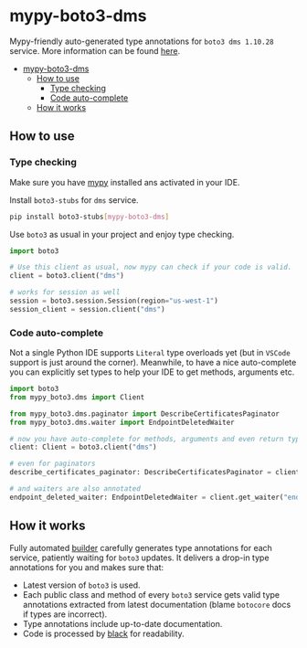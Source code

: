 # mypy-boto3-dms

Mypy-friendly auto-generated type annotations for `boto3 dms 1.10.28` service.
More information can be found [here](https://github.com/vemel/mypy_boto3).

- [mypy-boto3-dms](#mypy-boto3-dms)
  - [How to use](#how-to-use)
    - [Type checking](#type-checking)
    - [Code auto-complete](#code-auto-complete)
  - [How it works](#how-it-works)

## How to use

### Type checking

Make sure you have [mypy](https://github.com/python/mypy) installed ans activated in your IDE.

Install `boto3-stubs` for `dms` service.

```bash
pip install boto3-stubs[mypy-boto3-dms]
```

Use `boto3` as usual in your project and enjoy type checking.

```python
import boto3

# Use this client as usual, now mypy can check if your code is valid.
client = boto3.client("dms")

# works for session as well
session = boto3.session.Session(region="us-west-1")
session_client = session.client("dms")

```

### Code auto-complete

Not a single Python IDE supports `Literal` type overloads yet (but in `VSCode` support is just around the corner).
Meanwhile, to have a nice auto-complete you can explicitly set types to help your IDE to get methods, arguments etc.

```python
import boto3
from mypy_boto3.dms import Client

from mypy_boto3.dms.paginator import DescribeCertificatesPaginator
from mypy_boto3.dms.waiter import EndpointDeletedWaiter

# now you have auto-complete for methods, arguments and even return types
client: Client = boto3.client("dms")

# even for paginators
describe_certificates_paginator: DescribeCertificatesPaginator = client.get_paginator("describe_certificates")

# and waiters are also annotated
endpoint_deleted_waiter: EndpointDeletedWaiter = client.get_waiter("endpoint_deleted")
```

## How it works

Fully automated [builder](https://github.com/vemel/mypy_boto3) carefully generates
type annotations for each service, patiently waiting for `boto3` updates. It delivers
a drop-in type annotations for you and makes sure that:

- Latest version of `boto3` is used.
- Each public class and method of every `boto3` service gets valid type annotations
  extracted from latest documentation (blame `botocore` docs if types are incorrect).
- Type annotations include up-to-date documentation.
- Code is processed by [black](https://github.com/psf/black) for readability.